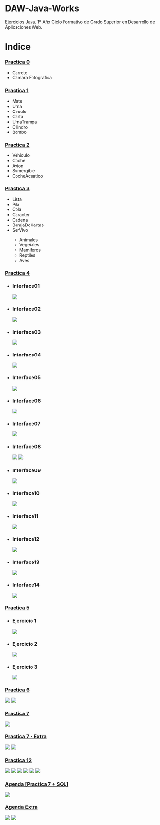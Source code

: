 # DAW-Java-Works
Ejercicios Java.
1º Año Ciclo Formativo de Grado Superior en Desarrollo de Aplicaciones Web.


<h1>Indice</h1>

<h3><a href="https://github.com/victorst79/DAW-Java-Works/wiki/Practica-0">Practica 0</a></h3>
<ul>
	<li>Carrete</li>
	<li>Camara Fotografica</li>
</ul>
<h3><a href="https://github.com/victorst79/DAW-Java-Works/wiki/Practica-1">Practica 1</a></h3>
<ul>
	<li>Mate</li>
	<li>Urna</li>
	<li>Circulo</li>
	<li>Carta</li>
	<li>UrnaTrampa</li>
	<li>Cilindro</li>
	<li>Bombo</li>
</ul>

<h3><a href="https://github.com/victorst79/DAW-Java-Works/wiki/Practica-2">Practica 2</a></h3>
<ul>
	<li>Vehiculo</li>
	<li>Coche</li>
	<li>Avion</li>
	<li>Sumergible</li>
	<li>CocheAcuatico</li>
</ul>

<h3><a href="https://github.com/victorst79/DAW-Java-Works/wiki/Practica-3">Practica 3</a></h3>
<ul>
	<li>Lista</li>
	<li>Pila</li>
	<li>Cola</li>
	<li>Caracter</li>
	<li>Cadena</li>
	<li>BarajaDeCartas</li>
	<li>SerVivo</li>
		<ul>
			<li>Animales</li>
			<li>Vegetales</li>
			<li>Mamiferos</li>
			<li>Reptiles</li>
			<li>Aves</li>
		</ul>
</ul>

<h3><a href="https://github.com/victorst79/DAW-Java-Works/wiki/Practica-4">Practica 4</a></h3>
<ul>
	<li>
		<h3>Interface01</h3>
		<img src="https://raw.githubusercontent.com/victorst79/DAW-Java-Works/master/img/Interface01.png">
	</li>	
	<li>
		<h3>Interface02</h3>
		<img src="https://raw.githubusercontent.com/victorst79/DAW-Java-Works/master/img/Interface02.png">
	</li>
	<li>
		<h3>Interface03</h3>
		<img src="https://raw.githubusercontent.com/victorst79/DAW-Java-Works/master/img/Interface03.png">
	</li>
	<li>
		<h3>Interface04</h3>
		<img src="https://raw.githubusercontent.com/victorst79/DAW-Java-Works/master/img/Interface04.png">
	</li>
	<li>
		<h3>Interface05</h3>
		<img src="https://raw.githubusercontent.com/victorst79/DAW-Java-Works/master/img/Interface05.png">
	</li>
	<li>
		<h3>Interface06</h3>
		<img src="https://raw.githubusercontent.com/victorst79/DAW-Java-Works/master/img/Interface06.png">
	</li>
	<li>
		<h3>Interface07</h3>
		<img src="https://raw.githubusercontent.com/victorst79/DAW-Java-Works/master/img/Interface07.png">
	</li>
	<li>
		<h3>Interface08</h3>
		<img src="https://raw.githubusercontent.com/victorst79/DAW-Java-Works/master/img/Interface08.png">
		<img src="https://raw.githubusercontent.com/victorst79/DAW-Java-Works/master/img/Interface08-1.png">
	</li>
	<li>
		<h3>Interface09</h3>
		<img src="https://raw.githubusercontent.com/victorst79/DAW-Java-Works/master/img/Interface09.png">
	</li>
	<li>
		<h3>Interface10</h3>
		<img src="https://raw.githubusercontent.com/victorst79/DAW-Java-Works/master/img/Interface10.png">
	</li>
	<li>
		<h3>Interface11</h3>
		<img src="https://raw.githubusercontent.com/victorst79/DAW-Java-Works/master/img/Interface11.png">
	</li>
	<li>
		<h3>Interface12</h3>
		<img src="https://raw.githubusercontent.com/victorst79/DAW-Java-Works/master/img/Interface12.png">
	</li><li>
		<h3>Interface13</h3>
		<img src="https://raw.githubusercontent.com/victorst79/DAW-Java-Works/master/img/Interface13.png">
	</li>
	<li>
		<h3>Interface14</h3>
		<img src="https://raw.githubusercontent.com/victorst79/DAW-Java-Works/master/img/Interface14.png">
	</li>
</ul>

<h3><a href="https://github.com/victorst79/DAW-Java-Works/wiki/Practica-5">Practica 5</a></h3>
<ul>
	<li>
		<h3>Ejercicio 1</h3>
		<img src="https://raw.githubusercontent.com/victorst79/DAW-Java-Works/master/img/pract5-01.png">
	</li>
	<li>
		<h3>Ejercicio 2</h3>
		<img src="https://raw.githubusercontent.com/victorst79/DAW-Java-Works/master/img/pract5-02.png">
	</li>
	<li>
		<h3>Ejercicio 3</h3>
		<img src="https://raw.githubusercontent.com/victorst79/DAW-Java-Works/master/img/pract5-03.png">
	</li>
</ul>

<h3><a href="https://github.com/victorst79/DAW-Java-Works/wiki/Practica-6">Practica 6</a></h3>
<img src="https://raw.githubusercontent.com/victorst79/DAW-Java-Works/master/img/pract6.png">
<img src="https://raw.githubusercontent.com/victorst79/DAW-Java-Works/master/img/pract6-01.png">

<h3><a href="https://github.com/victorst79/DAW-Java-Works/wiki/Practica-7">Practica 7</a></h3>
<img src="https://raw.githubusercontent.com/victorst79/DAW-Java-Works/master/img/pract7.png">

<h3><a href="https://github.com/victorst79/DAW-Java-Works/wiki/Practica-7">Practica 7 - Extra</a></h3>
<img src="https://raw.githubusercontent.com/victorst79/DAW-Java-Works/master/img/pract7e.png">
<img src="https://raw.githubusercontent.com/victorst79/DAW-Java-Works/master/img/pract7e01.png">

<h3><a href="https://github.com/victorst79/DAW-Java-Works/wiki/Practica-12">Practica 12</a></h3>
<img src="https://raw.githubusercontent.com/victorst79/DAW-Java-Works/master/img/pract12e02.png">
<img src="https://raw.githubusercontent.com/victorst79/DAW-Java-Works/master/img/pract12e03.png">
<img src="https://raw.githubusercontent.com/victorst79/DAW-Java-Works/master/img/pract12e04.png">
<img src="https://raw.githubusercontent.com/victorst79/DAW-Java-Works/master/img/pract12e05.png">
<img src="https://raw.githubusercontent.com/victorst79/DAW-Java-Works/master/img/pract12e0501.png">
<img src="https://raw.githubusercontent.com/victorst79/DAW-Java-Works/master/img/pract12eExtra.png">

<h3><a href="https://github.com/victorst79/DAW-Java-Works/wiki/Agenda">Agenda [Practica 7 + SQL]</a></h3>
<img src="https://raw.githubusercontent.com/victorst79/DAW-Java-Works/master/img/practAgenda.png">

<h3><a href="https://github.com/victorst79/DAW-Java-Works/wiki/Agenda-Extra">Agenda Extra</a></h3>
<img src="https://raw.githubusercontent.com/victorst79/DAW-Java-Works/master/img/practAgenda01.png">
<img src="https://raw.githubusercontent.com/victorst79/DAW-Java-Works/master/img/practAgenda02.png">

